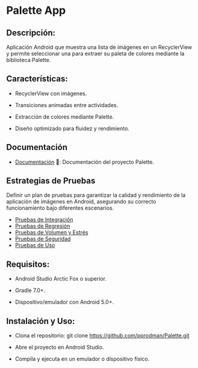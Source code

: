 
# Palette App

## Descripción:
Aplicación Android que muestra una lista de imágenes en un RecyclerView y permite seleccionar una para extraer su paleta de colores mediante la biblioteca Palette.

## Características:

- RecyclerView con imágenes.

- Transiciones animadas entre actividades.

- Extracción de colores mediante Palette.

- Diseño optimizado para fluidez y rendimiento.

## Documentación
- [Documentación](./DOCUMENTACION.md) 📖: Documentación del proyecto Palette.

## Estrategias de Pruebas
Definir un plan de pruebas para garantizar la calidad y rendimiento de la aplicación de imágenes en Android, asegurando su correcto funcionamiento bajo diferentes escenarios.

- [Pruebas de Integración](./PRUEBAS_INTEGRACION.md)
- [Pruebas de Regresión](./PRUEBAS_REGRESION.md)
- [Pruebas de Volumen y Estrés](./PRUEBAS_VOLUMEN_ESTRES.md)
- [Pruebas de Seguridad](./PRUEBAS_SEGURIDAD.md)
- [Pruebas de Uso](./PRUEBAS_USO.md)

## Requisitos:

- Android Studio Arctic Fox o superior.

- Gradle 7.0+.

- Dispositivo/emulador con Android 5.0+.

## Instalación y Uso:

- Clona el repositorio: git clone https://github.com/pprodman/Palette.git

- Abre el proyecto en Android Studio.

- Compila y ejecuta en un emulador o dispositivo físico.
